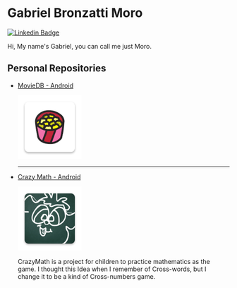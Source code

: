 # Gabriel Bronzatti Moro

[![Linkedin Badge](https://img.shields.io/badge/-LinkedIn-blue?style=flat-square&logo=Linkedin&logoColor=white&link=https://www.linkedin.com/in/gabrielbronzattimoro15031994/)](https://www.linkedin.com/in/gabrielbronzattimoro15031994/)

Hi, My name's Gabriel, you can call me just Moro.

## Personal Repositories

- [MovieDB - Android](https://github.com/gabrielbmoro/MovieDB-Android)

  ![MovieDBIcon](img/movie-db-android-icon.png)

  ---

- [Crazy Math - Android](https://github.com/gabrielbmoro/CrazyMath-Android)

  ![CrazyMathIcon](img/crazy-math-android-icon.png)

  CrazyMath is a project for children to practice mathematics as the game. I thought this Idea when I remember of Cross-words, but I change it to be a kind of Cross-numbers game.
